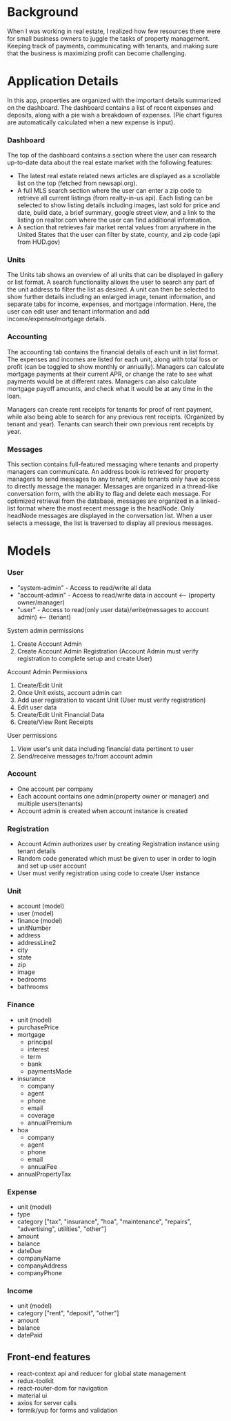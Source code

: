 
# Background

When I was working in real estate, I realized how few resources there were for small business owners to juggle the tasks of property management. Keeping track of payments, communicating with tenants, and making sure that the business is maximizing profit can become challenging.

# Application Details

In this app, properties are organized with the important details summarized on the dashboard. The dashboard contains a list of recent expenses and deposits, along with a pie wish a breakdown of expenses. (Pie chart figures are automatically calculated when a new expense is input).

### Dashboard
The top of the dashboard contains a section where the user can research up-to-date data about the real estate market with the following features:
* The latest real estate related news articles are displayed as a scrollable list on the top (fetched from newsapi.org).
* A full MLS search section where the user can enter a zip code to retrieve all current listings (from realty-in-us api). Each listing can be selected to show listing details including images, last sold for price and date, build date, a brief summary, google street view, and a link to the listing on realtor.com where the user can find additional information.
* A section that retrieves fair market rental values from anywhere in the United States that the user can filter by state, county, and zip code (api from HUD.gov)

### Units
The Units tab shows an overview of all units that can be displayed in gallery or list format. A search functionality allows the user to search any part of the unit address to filter the list as desired. A unit can then be selected to show further details including an enlarged image, tenant information, and separate tabs for income, expenses, and mortgage information. Here, the user can edit user and tenant information and add income/expense/mortgage details.

### Accounting
The accounting tab contains the financial details of each unit in list format. The expenses and incomes are listed for each unit, along with total loss or profit (can be toggled to show monthly or annually). Managers can calculate mortgage payments at their current APR, or change the rate to see what payments would be at different rates. Managers can also calculate mortgage payoff amounts, and check what it would be at any time in the loan.

Managers can create rent receipts for tenants for proof of rent payment, while also being able to search for any previous rent receipts. (Organized by tenant and year). Tenants can search their own previous rent receipts by year.

### Messages

This section contains full-featured messaging where tenants and property managers can communicate. An address book is retrieved for property managers to send messages to any tenant, while tenants only have access to directly message the manager. Messages are organized in a thread-like conversation form, with the ability to flag and delete each message. For optimized retrieval from the database, messages are organized in a linked-list format where the most recent message is the headNode. Only headNode messages are displayed in the conversation list. When a user selects a message, the list is traversed to display all previous messages.


# Models
### User
* "system-admin" - Access to read/write all data
* "account-admin" - Access to read/write data in account <-- (property owner/manager)
* "user" - Access to read(only user data)/write(messages to account admin) <-- (tenant)

System admin permissions
1. Create Account Admin
2. Create Account Admin Registration (Account Admin must verify registration to complete setup and create User)

Account Admin Permissions
1. Create/Edit Unit
2. Once Unit exists, account admin can
  1. Add user registration to vacant Unit (User must verify registration)
  2. Edit user data
3. Create/Edit Unit Financial Data
4. Create/View Rent Receipts

User permissions
1. View user's unit data including financial data pertinent to user
2. Send/receive messages to/from account admin


### Account
* One account per company
* Each account contains one admin(property owner or manager) and multiple users(tenants)
* Account admin is created when account instance is created

### Registration
* Account Admin authorizes user by creating Registration instance using tenant details
* Random code generated which must be given to user in order to login and set up user account
* User must verify registration using code to create User instance

### Unit
* account (model)
* user (model)
* finance (model)
* unitNumber
* address
* addressLine2
* city
* state
* zip
* image
* bedrooms
* bathrooms

### Finance
* unit (model)
* purchasePrice
* mortgage
  * principal
  * interest
  * term
  * bank
  * paymentsMade
* insurance
  * company
  * agent
  * phone
  * email
  * coverage
  * annualPremium
* hoa
  * company
  * agent
  * phone
  * email
  * annualFee
* annualPropertyTax

### Expense
* unit (model)
* type
* category ["tax", "insurance", "hoa", "maintenance", "repairs", "advertising", utilities", "other"]
* amount
* balance
* dateDue
* companyName
* companyAddress
* companyPhone

### Income
* unit (model)
* category ["rent", "deposit", "other"]
* amount
* balance
* datePaid

## Front-end features
* react-context api and reducer for global state management
* redux-toolkit
* react-router-dom for navigation
* material ui
* axios for server calls
* formik/yup for forms and validation
